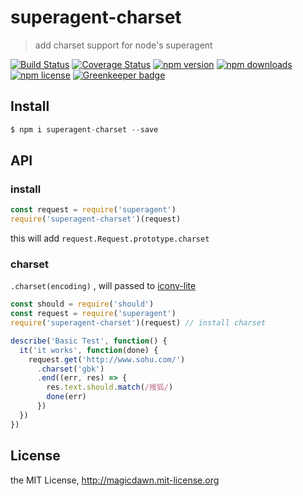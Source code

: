 # superagent-charset

> add charset support for node's superagent

[![Build Status](https://img.shields.io/travis/magicdawn/superagent-charset.svg?style=flat-square)](https://travis-ci.org/magicdawn/superagent-charset)
[![Coverage Status](https://img.shields.io/codecov/c/github/magicdawn/superagent-charset.svg?style=flat-square)](https://codecov.io/gh/magicdawn/superagent-charset)
[![npm version](https://img.shields.io/npm/v/superagent-charset.svg?style=flat-square)](https://www.npmjs.com/package/superagent-charset)
[![npm downloads](https://img.shields.io/npm/dm/superagent-charset.svg?style=flat-square)](https://www.npmjs.com/package/superagent-charset)
[![npm license](https://img.shields.io/npm/l/superagent-charset.svg?style=flat-square)](http://magicdawn.mit-license.org)
[![Greenkeeper badge](https://badges.greenkeeper.io/magicdawn/superagent-charset.svg)](https://greenkeeper.io/)


## Install
```js
$ npm i superagent-charset --save
```

## API

### install

```js
const request = require('superagent')
require('superagent-charset')(request)
```

this will add `request.Request.prototype.charset`

### charset

`.charset(encoding)` , will passed to [iconv-lite](https://github.com/ashtuchkin/iconv-lite)

```js
const should = require('should')
const request = require('superagent')
require('superagent-charset')(request) // install charset

describe('Basic Test', function() {
  it('it works', function(done) {
    request.get('http://www.sohu.com/')
      .charset('gbk')
      .end((err, res) => {
        res.text.should.match(/搜狐/)
        done(err)
      })
  })
})
```

## License
the MIT License, http://magicdawn.mit-license.org